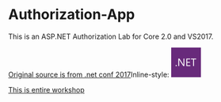 # Authorization-App
This is an ASP.NET Authorization Lab for Core 2.0 and VS2017.

[Original source is from .net conf 2017](https://channel9.msdn.com/Events/dotnetConf/2017/T324)Inline-style: 
![alt text](./misc/dotnet.png ".NetConf-2017")


[This is entire workshop](https://github.com/blowdart/AspNetAuthorizationWorkshop/tree/core2)
